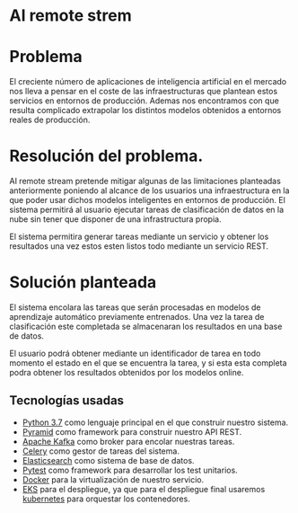 
# AI remote strem

# Problema

El creciente número de aplicaciones de inteligencia artificial en el mercado nos lleva a pensar en el coste de las infraestructuras que plantean estos servicios en entornos de producción. Ademas nos encontramos con que resulta complicado extrapolar los distintos modelos obtenidos a entornos reales de producción.

# Resolución del problema.

AI remote stream pretende mitigar algunas de las limitaciones planteadas anteriormente poniendo al alcance de los usuarios una infraestructura en la que poder usar dichos modelos inteligentes en entornos de producción. El sistema permitirá al usuario ejecutar tareas de clasificación de datos en la nube sin tener que disponer de una infrastructura propia.

El sistema permitira generar tareas mediante un servicio y obtener los resultados una vez estos esten listos todo mediante un servicio REST. 

# Solución planteada

El sistema encolara las tareas que serán procesadas en modelos de aprendizaje automático previamente entrenados. Una vez la tarea de clasificación este completada se almacenaran los resultados en una base de datos.

El usuario podrá obtener mediante un identificador de tarea en todo momento el estado en el que se encuentra la tarea, y si esta esta completa podra obtener los resultados obtenidos por los modelos online.

## Tecnologías usadas

- [Python 3.7](https://www.python.org) como lenguaje principal en el que construir nuestro sistema.
- [Pyramid](https://trypyramid.com/) como framework para construir nuestro API REST.
- [Apache Kafka](https://kafka.apache.org/) como broker para encolar nuestras tareas.
- [Celery](http://www.celeryproject.org/) como gestor de tareas del sistema.
- [Elasticsearch](https://www.elastic.co) como sistema de base de datos.
- [Pytest](https://pytest.org) como framework para desarrollar los test unitarios.
- [Docker](https://www.docker.com) para la virtualización de nuestro servicio.
- [EKS](https://aws.amazon.com/eks/) para el despliegue, ya que para el despliegue final usaremos [kubernetes](https://kubernetes.io) para orquestar los contenedores.